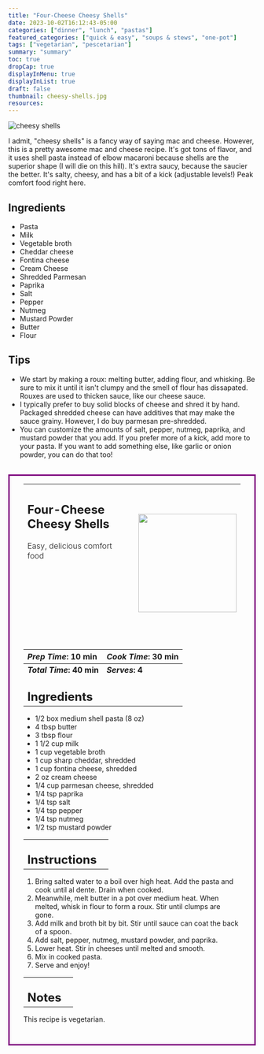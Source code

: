```yaml
---
title: "Four-Cheese Cheesy Shells"
date: 2023-10-02T16:12:43-05:00
categories: ["dinner", "lunch", "pastas"]
featured_categories: ["quick & easy", "soups & stews", "one-pot"]
tags: ["vegetarian", "pescetarian"]
summary: "summary"
toc: true
dropCap: true
displayInMenu: true
displayInList: true
draft: false
thumbnail: cheesy-shells.jpg
resources:
---
```


![cheesy shells](../../cheesy-shells.jpg)

I admit, "cheesy shells" is a fancy way of saying mac and cheese. However, this is a pretty awesome mac and cheese recipe. It's got tons of flavor, and it uses shell pasta instead of elbow macaroni because shells are the superior shape (I will die on this hill). It's extra saucy, because the saucier the better. It's salty, cheesy, and has a bit of a kick (adjustable levels!) Peak comfort food right here.

## Ingredients

- Pasta
- Milk
- Vegetable broth
- Cheddar cheese
- Fontina cheese
- Cream Cheese
- Shredded Parmesan
- Paprika
- Salt
- Pepper
- Nutmeg
- Mustard Powder
- Butter
- Flour

## Tips

- We start by making a roux: melting butter, adding flour, and whisking. Be sure to mix it until it isn't clumpy and the smell of flour has dissapated. Rouxes are used to thicken sauce, like our cheese sauce.
- I typically prefer to buy solid blocks of cheese and shred it by hand. Packaged shredded cheese can have additives that may make the sauce grainy. However, I do buy parmesan pre-shredded. 
- You can customize the amounts of salt, pepper, nutmeg, paprika, and mustard powder that you add. If you prefer more of a kick, add more to your pasta. If you want to add something else, like garlic or onion powder, you can do that too!

<div style = "border-style: solid; border-width: 3px; border-color: purple; padding: 2em; padding-top:0em; margin-top:2rem;"  id = "recipe"> 

| <div style = "margin-bottom:10em;"><h2>Four-Cheese Cheesy Shells</h2><p style = "font-weight: 300;">Easy, delicious comfort food</p></div> | <img src="../../cheesy-shells.jpg"  width="200em" height="200em"> |
| :--- | :----: |

| _Prep Time_: 10 min  | _Cook Time_: 30 min  |
| :--- | :--- |
| **_Total Time_: 40 min** | **_Serves_: 4**  |
| <div><h2 style = "margin-top:1em; margin-bottom:0;" >Ingredients</h2></div>|   |
- 1/2 box medium shell pasta (8 oz)
- 4 tbsp butter
- 3 tbsp flour
- 1 1/2 cup milk
- 1 cup vegetable broth
- 1 cup sharp cheddar, shredded
- 1 cup fontina cheese, shredded
- 2 oz cream cheese
- 1/4 cup parmesan cheese, shredded
- 1/4 tsp paprika
- 1/4 tsp salt
- 1/4 tsp pepper
- 1/4 tsp nutmeg
- 1/2 tsp mustard powder

|   |    |
| :--- | :--- |
| <div><h2 style = "margin-top:1em; margin-bottom:0;" >Instructions</h2></div>|   |

1. Bring salted water to a boil over high heat. Add the pasta and cook until al dente. Drain when cooked.
2. Meanwhile, melt butter in a pot over medium heat. When melted, whisk in flour to form a roux. Stir until clumps are gone.
3. Add milk and broth bit by bit. Stir until sauce can coat the back of a spoon.
4. Add salt, pepper, nutmeg, mustard powder, and paprika.
5. Lower heat. Stir in cheeses until melted and smooth.
6. Mix in cooked pasta.
7. Serve and enjoy!

|   |    |
| :--- | :--- |
| <div><h2 style = "margin-top:1em; margin-bottom:0;" >Notes</h2></div>|   |

This recipe is vegetarian.

</div>
